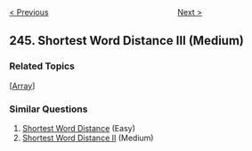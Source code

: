 <!--|This file generated by command(leetcode description); DO NOT EDIT.    |-->
<!--+----------------------------------------------------------------------+-->
<!--|@author    Openset <openset.wang@gmail.com>                           |-->
<!--|@link      https://github.com/openset                                 |-->
<!--|@home      https://github.com/openset/leetcode                        |-->
<!--+----------------------------------------------------------------------+-->

[< Previous](https://github.com/openset/leetcode/tree/master/problems/shortest-word-distance-ii "Shortest Word Distance II")
　　　　　　　　　　　　　　　　
[Next >](https://github.com/openset/leetcode/tree/master/problems/strobogrammatic-number "Strobogrammatic Number")

## 245. Shortest Word Distance III (Medium)



### Related Topics
  [[Array](https://github.com/openset/leetcode/tree/master/tag/array/README.md)]

### Similar Questions
  1. [Shortest Word Distance](https://github.com/openset/leetcode/tree/master/problems/shortest-word-distance) (Easy)
  1. [Shortest Word Distance II](https://github.com/openset/leetcode/tree/master/problems/shortest-word-distance-ii) (Medium)
